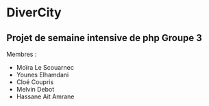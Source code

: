 # DiverCity

## Projet de semaine intensive de php Groupe 3

Membres :
- Moïra Le Scouarnec
- Younes Elhamdani
- Cloé Coupris
- Melvin Debot
- Hassane Ait Amrane
